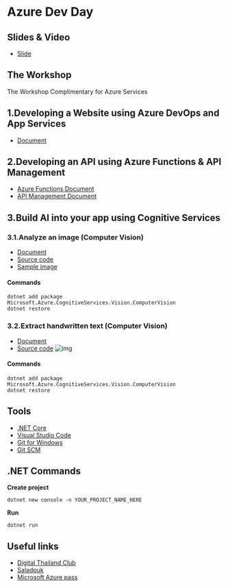 # Azure Dev Day

## Slides & Video
* [Slide](https://github.com/super-speed-training/AzureDevDay/blob/master/Azure_DevOps_Customer.pdf)

## The Workshop
The Workshop Complimentary for Azure Services

## 1.Developing a Website using Azure DevOps and App Services
* [Document](https://docs.microsoft.com/en-us/azure/devops-project/azure-devops-project-aspnet-core)

## 2.Developing an API using Azure Functions & API Management
* [Azure Functions Document](https://docs.microsoft.com/en-us/azure/azure-functions/functions-create-first-function-vs-code)
* [API Management Document](https://docs.microsoft.com/en-us/azure/api-management/get-started-create-service-instance)

## 3.Build AI into your app using Cognitive Services
### 3.1.Analyze an image (Computer Vision)
* [Document](https://docs.microsoft.com/en-us/azure/cognitive-services/Computer-vision/quickstarts-sdk/csharp-analyze-sdk)
* [Source code](https://raw.githubusercontent.com/Azure-Samples/cognitive-services-vision-csharp-sdk-quickstarts/master/ComputerVision/AnalyzeImage/Program.cs)
* [Sample image](http://upload.wikimedia.org/wikipedia/commons/3/3c/Shaki_waterfall.jpg)
#### Commands
```
dotnet add package Microsoft.Azure.CognitiveServices.Vision.ComputerVision
dotnet restore
```

### 3.2.Extract handwritten text (Computer Vision)
* [Document](https://docs.microsoft.com/en-us/azure/cognitive-services/Computer-vision/quickstarts-sdk/csharp-hand-text-sdk)
* [Source code](https://raw.githubusercontent.com/mastertraining/boot-azure-ai/master/src/ExtractText/Program.cs)
![img](https://upload.wikimedia.org/wikipedia/commons/thumb/d/dd/Cursive_Writing_on_Notebook_paper.jpg/800px-Cursive_Writing_on_Notebook_paper.jpg)
#### Commands
```
dotnet add package Microsoft.Azure.CognitiveServices.Vision.ComputerVision
dotnet restore
```

## Tools
* [.NET Core](https://dotnet.microsoft.com/download)
* [Visual Studio Code](https://code.visualstudio.com)
* [Git for Windows](https://gitforwindows.org)
* [Git SCM](https://git-scm.com)

## .NET Commands
**Create project**
```
dotnet new console -n YOUR_PROJECT_NAME_HERE
```
**Run**
```
dotnet run
```

## Useful links
* [Digital Thailand Club](https://www.facebook.com/digitalthailandclub)
* [Saladpuk](https://saladpuk.gitbook.io/learn)
* [Microsoft Azure pass](https://www.microsoftazurepass.com/)
